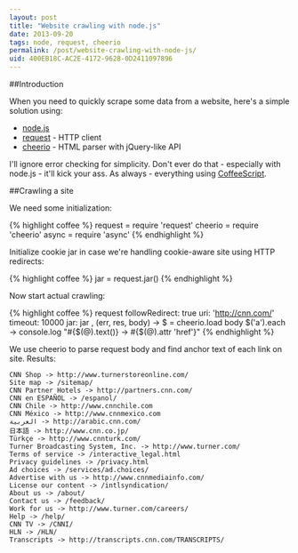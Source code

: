 ```yaml
---
layout: post
title: "Website crawling with node.js"
date: 2013-09-20
tags: node, request, cheerio
permalink: /post/website-crawling-with-node-js/
uid: 400EB18C-AC2E-4172-9628-0D2411097896
---
```

##Introduction

When you need to quickly scrape some data from a website, here's a simple solution using:

 - [node.js](http://nodejs.org)
 - [request](https://github.com/mikeal/request) - HTTP client
 - [cheerio](https://github.com/MatthewMueller/cheerio) - HTML parser with jQuery-like API

I'll ignore error checking for simplicity. Don't ever do that - especially with node.js - it'll kick your ass. As always - everything using [CoffeeScript](http://coffeescript.org).

##Crawling a site

We need some initialization:

{% highlight coffee %}
request = require 'request'
cheerio = require 'cheerio'
async = require 'async'
{% endhighlight %}

Initialize cookie jar in case we're handling cookie-aware site using HTTP redirects:

{% highlight coffee %}
jar = request.jar()
{% endhighlight %}

Now start actual crawling:

{% highlight coffee %}
request
    followRedirect: true
    uri: 'http://cnn.com/'
    timeout: 10000
    jar: jar
, (err, res, body) ->
    $ = cheerio.load body
    $('a').each ->
        console.log "#{$(@).text()} -> #{$(@).attr 'href'}"
{% endhighlight %}

We use cheerio to parse request body and find anchor text of each link on site. Results:

    CNN Shop -> http://www.turnerstoreonline.com/
    Site map -> /sitemap/
    CNN Partner Hotels -> http://partners.cnn.com/
    CNN en ESPAÑOL -> /espanol/
    CNN Chile -> http://www.cnnchile.com
    CNN México -> http://www.cnnmexico.com
    العربية -> http://arabic.cnn.com/
    日本語 -> http://www.cnn.co.jp/
    Türkçe -> http://www.cnnturk.com/
    Turner Broadcasting System, Inc. -> http://www.turner.com/
    Terms of service -> /interactive_legal.html
    Privacy guidelines -> /privacy.html
    Ad choices -> /services/ad.choices/
    Advertise with us -> http://www.cnnmediainfo.com/
    License our content -> /intlsyndication/
    About us -> /about/
    Contact us -> /feedback/
    Work for us -> http://www.turner.com/careers/
    Help -> /help/
    CNN TV -> /CNNI/
    HLN -> /HLN/
    Transcripts -> http://transcripts.cnn.com/TRANSCRIPTS/
